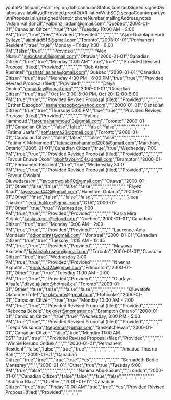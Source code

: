 youthParticipant,email,region,dob,canadianStatus,contractSigned,signedSyllabus,availability,idProvided,proofOfAffiliationWithSCD,scagoCounterpart,youthProposal,sin,assignedMentor,phoneNumber,mailingAddress,notes
"Adam Val Bonzil","valbonzil.adam@gmail.com","Quebec","2004-01-01","Canadian Citizen","true","true","Tuesday 10:00 AM - 2:00 PM","true","true","Yes","Provided","Provided","","","",""
"Ajao-Onaolapo Hadi Eyitayo","ajaohadi515@gmail.com","Toronto","2003-01-01","Permanent Resident","true","true","Monday - Friday 1:30 - 6:00 PM","false","true","","","Provided","","","",""
"Alex Nkanu","alexnkanu01@gmail.com","Ottawa","2000-01-01","Canadian Citizen","true","true","Monday 11:00 AM","true","true","","Provided Revised Proposal (filed)","Provided","","","",""
"Bob Ariane Rushatsi","rushatsi.ariane@gmail.com","Quebec","2000-01-01","Canadian Citizen","true","true","Monday 4:30 PM - 6:00 PM","true","true","","Provided Revised Proposal (filed)","Provided","","","",""
"Dalya Onaina","eonaidaly@gmail.com","","2000-01-01","Canadian Citizen","true","true","Oct 14: 3:00-5:00 PM, Oct 20: 12:00-5:00 PM","true","true","","Provided Revised Proposal (filed)","Provided","","","",""
"Esther Dazogbo","estherdazogbo@yahoo.com","","2000-01-01","Canadian Citizen","true","true","Thursday 5:00 PM","true","true","","Provided Revised Proposal (filed)","Provided","","","",""
"Fatima Hammoud","fatoumahammoud13@gmail.com","Toronto","2000-01-01","Canadian Citizen","false","false","","false","false","","","","","","",""
"Fatima Jaafar","notfatema23@gmail.com","Toronto","2000-01-01","Canadian Citizen","false","false","","false","false","","","","","","",""
"Fatima K Mohammed","fatimakmohammed2005@gmail.com","Markham, Ontario","2005-01-01","Canadian Citizen","true","true","Wednesday 7:00 PM","true","true","","Provided Revised Proposal (filed)","Provided","","","",""
"Favour Enuwa Okoh","okohfavour454@gmail.com","Brampton","2000-01-01","Permanent Resident","true","true","Wednesday 3:00 PM","true","true","","Provided Revised Proposal (filed)","Provided","","","",""
"Favour Owolabi Oluwadarasimi","favourowolabi10@gmail.com","Ottawa","2000-01-01","Other","false","false","","false","false","","","","","","",""
"Fayez Saad","fayezsaad443@gmail.com","Hamilton, Ontario","2000-01-01","Other","false","false","","false","false","","","","","","",""
"Jeea Thakker","jeea.thakker@gmail.com","GTA","2000-01-01","Other","true","true","Wednesday, 1:00 PM","true","true","","Provided","Provided","","","",""
"Kasia Mira Stojnic","kasiastojnic@icloud.com","Quebec","2000-01-01","Canadian Citizen","true","true","Monday 10:00 AM - 2:00 PM","true","true","","Provided","Provided","","","",""
"Laurence-Ania Mondésir","odionprints@gmail.com","Montreal","2000-01-01","Canadian Citizen","true","true","Tuesday: 11:15 AM - 12:45 PM","true","true","","Provided","Provided","","","",""
"Mayowa Akusebo","kristinaakusebo@gmail.com","Toronto","2000-01-01","Canadian Citizen","true","true","Wednesday 3:00 PM","true","true","","Provided","Provided","","","",""
"Nnenna Akpulonu","ennaak.024@gmail.com","Edmonton","2000-01-01","Other","true","true","Tuesday 11:00 AM - 2:00 PM","true","true","","Provided","Provided","","","",""
"Oladayo Ajisafe","dayo.ajisafe@hotmail.ca","Toronto","2000-01-01","Other","false","false","","false","false","","","","","","",""
"Oluwatofe Olatunde (Tofe)","okolatunde@gmail.com","Etobicoke","2000-01-01","Canadian Citizen","true","true","Monday 10:00 AM - 2:00 PM","true","true","","Provided Revised Proposal (filed)","Provided","","","",""
"Rebecca Bekele","bekeler@mcmaster.ca","Brampton Ontario","2000-01-01","Canadian Citizen","true","true","Wednesday, 3:00 PM - 5:00 PM","true","true","","Provided Revised Proposal (filed)","Provided","","","",""
"Tsepo Musonda","tsepomus@gmail.com","Saskatchewan","2000-01-01","Canadian Citizen","false","true","Monday 11:00 AM EST","true","true","","Provided Revised Proposal (filed)","Provided","","","",""
"Winnie Kerubo Ondieki","","","2000-01-01","Permanent Resident","false","false","","true","true","","","","","","",""
"Amadou Thierno Bah","","","2000-01-01","Canadian Citizen","true","true","","true","true","Yes","","","","","",""
"Bernadeth Bodie Mansaray","","","2000-01-01","Other","true","true","Tuesday 5:00 PM","true","false","","","","","","",""
"Nahima Abu-kasum","","London","2000-01-01","Canadian Citizen","false","false","","true","false","","","","","","",""
"Sabrina Blais","","Quebec","2000-01-01","Canadian Citizen","true","true","Friday 10:00 AM","true","true","Yes","Provided Revised Proposal (filed)","Provided","","","",""